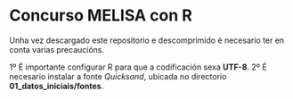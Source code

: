 # Concurso MELISA con R

Unha vez descargado este repositorio e descomprimido é necesario ter en conta varias precaucións.

1º É importante configurar R para que a codificación sexa **UTF-8**.
2º É necesario instalar a fonte *Quicksand*, ubicada no directorio **01_datos_iniciais/fontes**.


